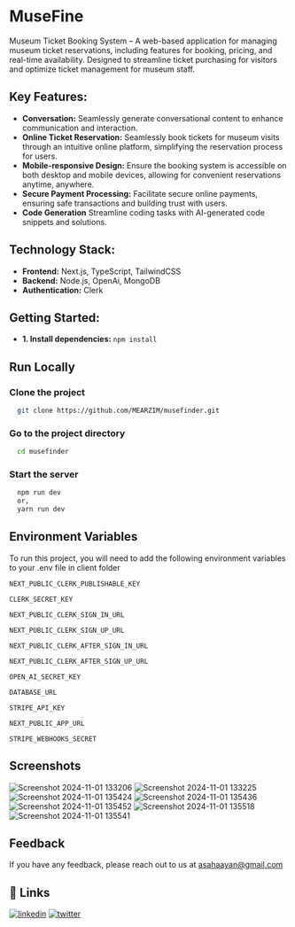
# MuseFine

Museum Ticket Booking System – A web-based application for managing museum ticket reservations, including features for booking, pricing, and real-time availability. Designed to streamline ticket purchasing for visitors and optimize ticket management for museum staff.


## Key Features:


- **Conversation:** Seamlessly generate conversational content to enhance communication and interaction.
- **Online Ticket Reservation:** Seamlessly book tickets for museum visits through an intuitive online platform, simplifying the reservation process for users.
- **Mobile-responsive Design:** Ensure the booking system is accessible on both desktop and mobile devices, allowing for convenient reservations anytime, anywhere.
- **Secure Payment Processing:** Facilitate secure online payments, ensuring safe transactions and building trust with users.
- **Code Generation** Streamline coding tasks with AI-generated code snippets and solutions.

## Technology Stack:

- **Frontend:** Next.js, TypeScript, TailwindCSS
- **Backend:** Node.js, OpenAi, MongoDB
- **Authentication:** Clerk 



## Getting Started:

- **1. Install dependencies:** `npm install`
    
## Run Locally

### Clone the project

```bash
  git clone https://github.com/MEARZIM/musefinder.git
```

### Go to the project directory

```bash
  cd musefinder
```

### Start the server

```bash
  npm run dev
  or,
  yarn run dev
```


## Environment Variables

To run this project, you will need to add the following environment variables to your .env file in client folder

`NEXT_PUBLIC_CLERK_PUBLISHABLE_KEY`

`CLERK_SECRET_KEY`

`NEXT_PUBLIC_CLERK_SIGN_IN_URL`

`NEXT_PUBLIC_CLERK_SIGN_UP_URL`

`NEXT_PUBLIC_CLERK_AFTER_SIGN_IN_URL`

`NEXT_PUBLIC_CLERK_AFTER_SIGN_UP_URL`

`OPEN_AI_SECRET_KEY`

`DATABASE_URL`

`STRIPE_API_KEY`

`NEXT_PUBLIC_APP_URL`

`STRIPE_WEBHOOKS_SECRET`

## Screenshots
![Screenshot 2024-11-01 133206](https://github.com/user-attachments/assets/8c4b50ec-85fa-4b56-8460-eed0d66e1d32)
![Screenshot 2024-11-01 133225](https://github.com/user-attachments/assets/6ef4edbd-9fd1-4f5d-b06c-261d25e9ab71)
![Screenshot 2024-11-01 135424](https://github.com/user-attachments/assets/a002d3c8-f585-4eda-8f5b-1cf0973b2931)
![Screenshot 2024-11-01 135436](https://github.com/user-attachments/assets/fdab580a-71a7-475a-b05b-2187c378daed)
![Screenshot 2024-11-01 135452](https://github.com/user-attachments/assets/ff7fd83c-f7de-472e-8fc3-e211e7c6a2e5)
![Screenshot 2024-11-01 135518](https://github.com/user-attachments/assets/a8b03d1a-d62c-48f9-b770-2f2631c9b3dc)
![Screenshot 2024-11-01 135541](https://github.com/user-attachments/assets/6483ed9d-3126-44af-b1c8-b86b21a36812)



## Feedback

If you have any feedback, please reach out to us at asahaayan@gmail.com


## 🔗 Links
[![linkedin](https://img.shields.io/badge/linkedin-0A66C2?style=for-the-badge&logo=linkedin&logoColor=white)](https://www.linkedin.com/)
[![twitter](https://img.shields.io/badge/twitter-1DA1F2?style=for-the-badge&logo=twitter&logoColor=white)](https://twitter.com/)

